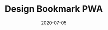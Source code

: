 ---
title: Design Bookmark PWA 
projectLink: https://desbook-pwa.sznm.dev
repoLink: https://github.com/agustinusnathaniel/desbook-pwa
description: Designer's Bookmark site for resources and inspirations on the web
date: "2020-07-05"
icon: "/app_icons/desbook-pwa.svg"
appStoreLink: 
playStoreLink:
---